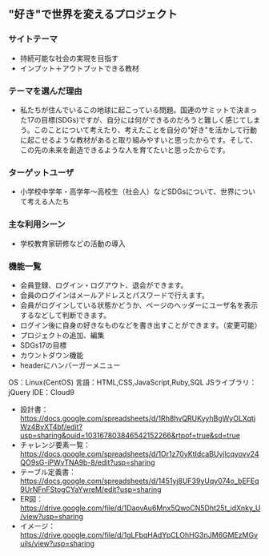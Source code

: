 ## "好き"で世界を変えるプロジェクト

### サイトテーマ
- 持続可能な社会の実現を目指す
- インプット＋アウトプットできる教材

### テーマを選んだ理由
- 私たちが住んでいるこの地球に起こっている問題。国連のサミットで決まった17の目標(SDGs)ですが、自分には何ができるのだろうと難しく感じてしまう。このことについて考えたり、考えたことを自分の"好き"を活かして行動に起こせるような教材があると取り組みやすいと思ったからです。そして、この先の未来を創造できるような人を育てたいと思ったからです。		

### ターゲットユーザ
- 小学校中学年・高学年〜高校生（社会人）などSDGsについて、世界について考える人たち


### 主な利用シーン
- 学校教育家研修などの活動の導入

### 機能一覧
- 会員登録、ログイン・ログアウト、退会ができます。
- 会員のログインはメールアドレスとパスワードで行えます。
- 会員がログインしている状態かどうか、ページのヘッダーにユーザ名を表示するなどして判断できます。
- ログイン後に自身の好きなものなどを書き出すことができます。（変更可能）
- プロジェクトの追加、編集
- SDGs17の目標
- カウントダウン機能
- headerにハンバーガーメニュー

OS：Linux(CentOS)
言語：HTML,CSS,JavaScript,Ruby,SQL
JSライブラリ：jQuery
IDE：Cloud9

- 設計書：https://docs.google.com/spreadsheets/d/1Rh8hvQRUKyyhBgWyOLXqtjWz4BvXT4bf/edit?usp=sharing&ouid=103167803846542152266&rtpof=true&sd=true
- チャレンジ要素一覧：https://docs.google.com/spreadsheets/d/1Or1z70yKtIdcaBUyjlcqyovv24QO9sG-iPWvTNA9b-8/edit?usp=sharing
- テーブル定義書：https://docs.google.com/spreadsheets/d/1451yj8UF39yUqy074o_bEFEq9UrNFnFStogCYaYwreM/edit?usp=sharing
- ER図：https://drive.google.com/file/d/1DaovAu6Mnx5QwoCN5Dht25t_idXnky_U/view?usp=sharing
- イメージ：https://drive.google.com/file/d/1gLFbqHAdYpCLOhHG3nJM6GMEzMGvuils/view?usp=sharing